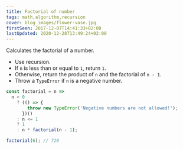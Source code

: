 ```yaml
---
title: Factorial of number
tags: math,algorithm,recursion
cover: blog_images/flower-vase.jpg
firstSeen: 2017-12-07T14:41:33+02:00
lastUpdated: 2020-12-28T13:49:24+02:00
---
```


Calculates the factorial of a number.

- Use recursion.
- If `n` is less than or equal to `1`, return `1`.
- Otherwise, return the product of `n` and the factorial of `n - 1`.
- Throw a `TypeError` if `n` is a negative number.

```js
const factorial = n =>
  n < 0
    ? (() => {
        throw new TypeError('Negative numbers are not allowed!');
      })()
    : n <= 1
    ? 1
    : n * factorial(n - 1);
```

```js
factorial(6); // 720
```

